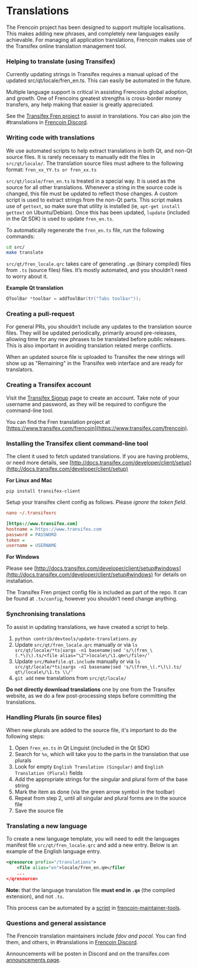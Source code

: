 Translations
============

The Frencoin project has been designed to support multiple localisations. This makes adding new phrases, and completely new languages easily achievable. For managing all application translations, Frencoin makes use of the Transifex online translation management tool.

### Helping to translate (using Transifex)
Currently updating strings in Transifex requires a manual upload of the updated src/qt/locale/fren_en.ts.
This can easily be automated in the future.

Multiple language support is critical in assisting Frencoins global adoption, and growth. One of Frencoins greatest strengths is cross-border money transfers, any help making that easier is greatly appreciated.

See the [Transifex Fren project](https://www.transifex.com/frencoin) to assist in translations. You can also join the #translations in [Frencoin Discord](https://discord.gg/jn6uhur).

### Writing code with translations
We use automated scripts to help extract translations in both Qt, and non-Qt source files. It is rarely necessary to manually edit the files in `src/qt/locale/`. The translation source files must adhere to the following format:
`fren_xx_YY.ts or fren_xx.ts`

`src/qt/locale/fren_en.ts` is treated in a special way. It is used as the source for all other translations. Whenever a string in the source code is changed, this file must be updated to reflect those changes. A custom script is used to extract strings from the non-Qt parts. This script makes use of `gettext`, so make sure that utility is installed (ie, `apt-get install gettext` on Ubuntu/Debian). Once this has been updated, `lupdate` (included in the Qt SDK) is used to update `fren_en.ts`.

To automatically regenerate the `fren_en.ts` file, run the following commands:
```sh
cd src/
make translate
```

`src/qt/fren_locale.qrc` takes care of generating `.qm` (binary compiled) files from `.ts` (source files) files. It’s mostly automated, and you shouldn’t need to worry about it.

**Example Qt translation**
```cpp
QToolBar *toolbar = addToolBar(tr("Tabs toolbar"));
```

### Creating a pull-request
For general PRs, you shouldn’t include any updates to the translation source files. They will be updated periodically, primarily around pre-releases, allowing time for any new phrases to be translated before public releases. This is also important in avoiding translation related merge conflicts.

When an updated source file is uploaded to Transifex the new strings will show up as "Remaining" in the Transifex web interface and are ready for translators.


### Creating a Transifex account
Visit the [Transifex Signup](https://www.transifex.com/signup/) page to create an account. Take note of your username and password, as they will be required to configure the command-line tool.

You can find the Fren translation project at [https://www.transifex.com/frencoin](https://www.transifex.com/frencoin).

### Installing the Transifex client command-line tool
The client it used to fetch updated translations. If you are having problems, or need more details, see [http://docs.transifex.com/developer/client/setup](http://docs.transifex.com/developer/client/setup)

**For Linux and Mac**

`pip install transifex-client`

Setup your transifex client config as follows. Please *ignore the token field*.

```ini
nano ~/.transifexrc

[https://www.transifex.com]
hostname = https://www.transifex.com
password = PASSWORD
token =
username = USERNAME
```

**For Windows**

Please see [http://docs.transifex.com/developer/client/setup#windows](http://docs.transifex.com/developer/client/setup#windows) for details on installation.

The Transifex Fren project config file is included as part of the repo. It can be found at `.tx/config`, however you shouldn’t need change anything.

### Synchronising translations
To assist in updating translations, we have created a script to help.

1. `python contrib/devtools/update-translations.py`
2. Update `src/qt/fren_locale.qrc` manually or via
   `ls src/qt/locale/*ts|xargs -n1 basename|sed 's/\(fren_\(.*\)\).ts/<file alias="\2">locale\/\1.qm<\/file>/'`
3. Update `src/Makefile.qt.include` manually or via
   `ls src/qt/locale/*ts|xargs -n1 basename|sed 's/\(fren_\(.*\)\).ts/  qt\/locale\/\1.ts \\/'`
4. `git add` new translations from `src/qt/locale/`

**Do not directly download translations** one by one from the Transifex website, as we do a few post-processing steps before committing the translations.

### Handling Plurals (in source files)
When new plurals are added to the source file, it's important to do the following steps:

1. Open `fren_en.ts` in Qt Linguist (included in the Qt SDK)
2. Search for `%n`, which will take you to the parts in the translation that use plurals
3. Look for empty `English Translation (Singular)` and `English Translation (Plural)` fields
4. Add the appropriate strings for the singular and plural form of the base string
5. Mark the item as done (via the green arrow symbol in the toolbar)
6. Repeat from step 2, until all singular and plural forms are in the source file
7. Save the source file

### Translating a new language
To create a new language template, you will need to edit the languages manifest file `src/qt/fren_locale.qrc` and add a new entry. Below is an example of the English language entry.

```xml
<qresource prefix="/translations">
    <file alias="en">locale/fren_en.qm</filer
    ...
</qresource>
```

**Note:** that the language translation file **must end in `.qm`** (the compiled extension), and not `.ts`.

This process can be automated by a [script](https://github.com/fdoving/frencoin-maintainer-tools/blob/master/update-translations.py) in [frencoin-maintainer-tools](https://github.com/fdoving/frencoin-maintainer-tools/).

### Questions and general assistance
The Frencoin translation maintainers include *fdov and pocal*. You can find them, and others, in #translations in [Frencoin Discord](https://discord.gg/jn6uhur).

Announcements will be posten in Discord and on the transifex.com [announcements page](https://www.transifex.com/frencoin/qt-translation/announcements/).

